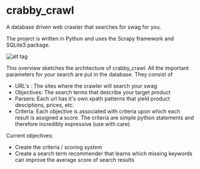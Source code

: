 # crabby_crawl
A database driven web crawler that searches for swag for you.

The project is written in Python and uses the Scrapy framework and SQLite3 package.

![alt tag](https://raw.github.com/smartsystems4u/crabby_crawl/master/crabby_crawl_overview.png)

This overview sketches the architecture of crabby_crawl. All the important parameters for your search are put in the database. They consist of

* URL's : The sites where the crawler will search your swag
* Objectives: The search terms that describe your target product
* Parsers: Each url has it's own xpath patterns that yield product desciptions, prices, etc.
* Criteria: Each objective is associated with criteria upon which each result is assigned a score. The criteria are simple python statements and therefore incredibly expressive (use with care).

Current objectives:
- Create the criteria / scoring system
- Create a search term recommender that learns which missing keywords can improve the average score of search results
